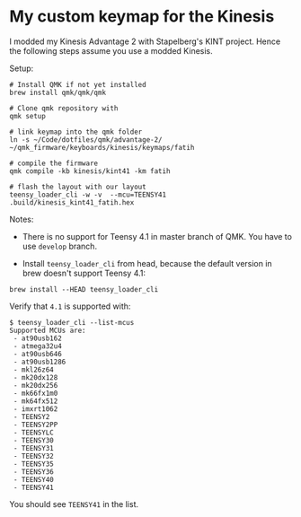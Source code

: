 # My custom keymap for the Kinesis

I modded my Kinesis Advantage 2 with Stapelberg's KINT project. Hence the
following steps assume you use a modded Kinesis.

Setup:


```
# Install QMK if not yet installed
brew install qmk/qmk/qmk

# Clone qmk repository with 
qmk setup

# link keymap into the qmk folder
ln -s ~/Code/dotfiles/qmk/advantage-2/ ~/qmk_firmware/keyboards/kinesis/keymaps/fatih

# compile the firmware
qmk compile -kb kinesis/kint41 -km fatih

# flash the layout with our layout
teensy_loader_cli -w -v  --mcu=TEENSY41 .build/kinesis_kint41_fatih.hex

```

Notes:

* There is no support for Teensy 4.1 in master branch of QMK. You have to use `develop` branch.

* Install `teensy_loader_cli` from head, because the default version in brew doesn't support Teensy 4.1:

```
brew install --HEAD teensy_loader_cli
```

Verify that `4.1` is supported with: 

```
$ teensy_loader_cli --list-mcus
Supported MCUs are:
 - at90usb162
 - atmega32u4
 - at90usb646
 - at90usb1286
 - mkl26z64
 - mk20dx128
 - mk20dx256
 - mk66fx1m0
 - mk64fx512
 - imxrt1062
 - TEENSY2
 - TEENSY2PP
 - TEENSYLC
 - TEENSY30
 - TEENSY31
 - TEENSY32
 - TEENSY35
 - TEENSY36
 - TEENSY40
 - TEENSY41
```

You should see `TEENSY41` in the list.
